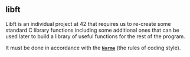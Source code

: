 ## libft 

Libft is an individual project at 42 that requires us to re-create some standard C library functions including some additional ones that can be used later to build a library of useful functions for the rest of the program.

It must be done in accordance with the [**`Norme`**](https://github.com/andreevgy/42-norme-ru) (the rules of coding style).
